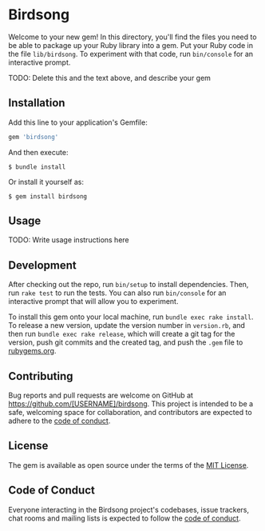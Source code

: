# Birdsong

Welcome to your new gem! In this directory, you'll find the files you need to be able to package up your Ruby library into a gem. Put your Ruby code in the file `lib/birdsong`. To experiment with that code, run `bin/console` for an interactive prompt.

TODO: Delete this and the text above, and describe your gem

## Installation

Add this line to your application's Gemfile:

```ruby
gem 'birdsong'
```

And then execute:

    $ bundle install

Or install it yourself as:

    $ gem install birdsong

## Usage

TODO: Write usage instructions here

## Development

After checking out the repo, run `bin/setup` to install dependencies. Then, run `rake test` to run the tests. You can also run `bin/console` for an interactive prompt that will allow you to experiment.

To install this gem onto your local machine, run `bundle exec rake install`. To release a new version, update the version number in `version.rb`, and then run `bundle exec rake release`, which will create a git tag for the version, push git commits and the created tag, and push the `.gem` file to [rubygems.org](https://rubygems.org).

## Contributing

Bug reports and pull requests are welcome on GitHub at https://github.com/[USERNAME]/birdsong. This project is intended to be a safe, welcoming space for collaboration, and contributors are expected to adhere to the [code of conduct](https://github.com/[USERNAME]/birdsong/blob/master/CODE_OF_CONDUCT.md).

## License

The gem is available as open source under the terms of the [MIT License](https://opensource.org/licenses/MIT).

## Code of Conduct

Everyone interacting in the Birdsong project's codebases, issue trackers, chat rooms and mailing lists is expected to follow the [code of conduct](https://github.com/[USERNAME]/birdsong/blob/master/CODE_OF_CONDUCT.md).
